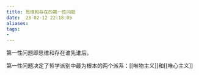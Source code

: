 ```yaml
---
title: 思维和存在的第一性问题
date:  23-02-12 22:18:05
aliases: 
tags: 
- 
---
```


第一性问题即思维和存在谁先谁后。

第一性问题决定了哲学派别中最为根本的两个派系：[[唯物主义]]和[[唯心主义]]

